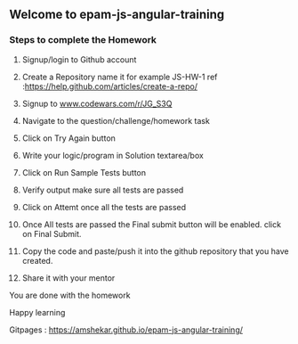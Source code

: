 ## Welcome to epam-js-angular-training


### Steps to complete the Homework

1. Signup/login to Github account

2. Create a Repository name it for example JS-HW-1
  ref :https://help.github.com/articles/create-a-repo/
  
3. Signup to www.codewars.com/r/JG_S3Q

4. Navigate to the question/challenge/homework task

5. Click on Try Again button

6. Write your logic/program in Solution textarea/box

7. Click on Run Sample Tests button

8. Verify output make sure all tests are passed

9. Click on Attemt once all the tests are passed

9. Once All tests are passed the Final submit button will be enabled. click on Final Submit.

10. Copy the code and paste/push it into the github repository that you have created.

11. Share it with your mentor

You are done with the homework

Happy learning

Gitpages : https://amshekar.github.io/epam-js-angular-training/




